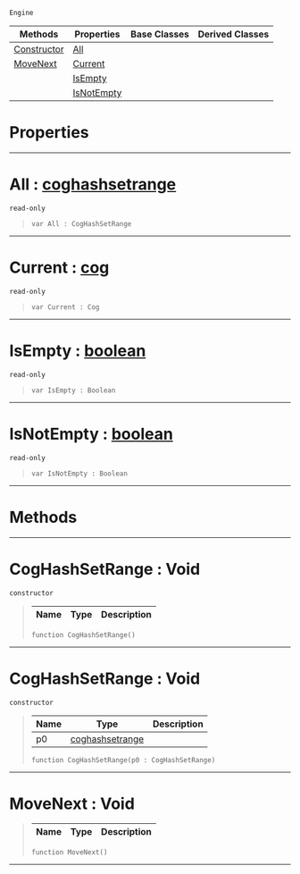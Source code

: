  `Engine`

|Methods|Properties|Base Classes|Derived Classes|
|---|---|---|---|
|[ Constructor](coghashsetrange.md#coghashsetrange-void)|[ All](coghashsetrange.md#all-zilch-engine-document)| | |
|[ MoveNext](coghashsetrange.md#movenext-void)|[ Current](coghashsetrange.md#current-zilch-engine-docu)| | |
| |[ IsEmpty](coghashsetrange.md#isempty-zilch-engine-docu)| | |
| |[ IsNotEmpty](coghashsetrange.md#isnotempty-zilch-engine-d)| | |


 #  Properties


---  
 #  All : [coghashsetrange](coghashsetrange.md)

 `read-only`

> 
> ```TS:Nada
> var All : CogHashSetRange


---  
 #  Current : [cog](cog.md)

 `read-only`

> 
> ```TS:Nada
> var Current : Cog


---  
 #  IsEmpty : [boolean](../nada_base_types/boolean.md)

 `read-only`

> 
> ```TS:Nada
> var IsEmpty : Boolean


---  
 #  IsNotEmpty : [boolean](../nada_base_types/boolean.md)

 `read-only`

> 
> ```TS:Nada
> var IsNotEmpty : Boolean


---  
 #  Methods


---  
 #  CogHashSetRange : Void

 `constructor`

> 
> |Name|Type|Description|
> |---|---|---|
> ```TS:Nada
> function CogHashSetRange()
> ``` 


---  
 #  CogHashSetRange : Void

 `constructor`

> 
> |Name|Type|Description|
> |---|---|---|
> |p0|[coghashsetrange](coghashsetrange.md)| |
> ```TS:Nada
> function CogHashSetRange(p0 : CogHashSetRange)
> ``` 


---  
 #  MoveNext : Void

> 
> |Name|Type|Description|
> |---|---|---|
> ```TS:Nada
> function MoveNext()
> ``` 


---  
 

 
